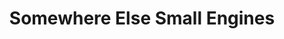---
title: "Somewhere Else Small Engines"
url: /anchorage/somewhere-else-small-engines/
shop: Allgemein
---